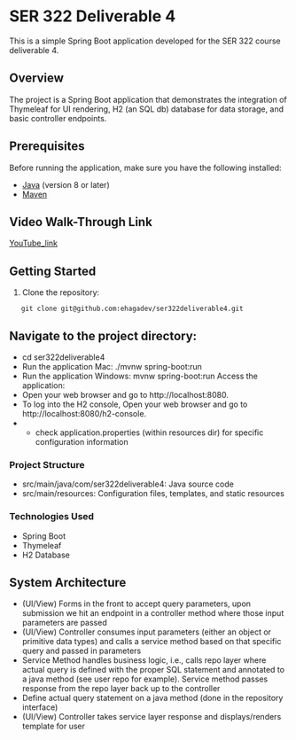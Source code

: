 # SER 322 Deliverable 4

This is a simple Spring Boot application developed for the SER 322 course deliverable 4.

## Overview

The project is a Spring Boot application that demonstrates the integration of Thymeleaf for UI rendering, H2 (an SQL db) database for data storage, and basic controller endpoints.

## Prerequisites

Before running the application, make sure you have the following installed:

- [Java](https://www.oracle.com/java/technologies/javase-downloads.html) (version 8 or later)
- [Maven](https://maven.apache.org/download.cgi)

## Video Walk-Through Link

[YouTube_link](https://www.youtube.com/)

## Getting Started

1. Clone the repository:

```
   git clone git@github.com:ehagadev/ser322deliverable4.git
```

## Navigate to the project directory:
- cd ser322deliverable4
- Run the application Mac: ./mvnw spring-boot:run
- Run the application Windows: mvnw spring-boot:run
  Access the application:
- Open your web browser and go to http://localhost:8080.
- To log into the H2 console, Open your web browser and go to http://localhost:8080/h2-console.
- - check application.properties (within resources dir) for specific configuration information

### Project Structure
- src/main/java/com/ser322deliverable4: Java source code
- src/main/resources: Configuration files, templates, and static resources

### Technologies Used
- Spring Boot
- Thymeleaf
- H2 Database

## System Architecture
- (UI/View) Forms in the front to accept query parameters, upon submission we hit an endpoint in a controller method where those input parameters are passed
- (UI/View) Controller consumes input parameters (either an object or primitive data types) and calls a service method based on that specific query and passed in parameters
- Service Method handles business logic, i.e.,  calls repo layer where actual query is defined with the proper SQL statement and annotated to a java method (see user repo for example). Service method passes response from the repo layer back up to the controller
- Define actual query statement on a java method (done in the repository interface)
- (UI/View) Controller takes service layer response and displays/renders template for user
